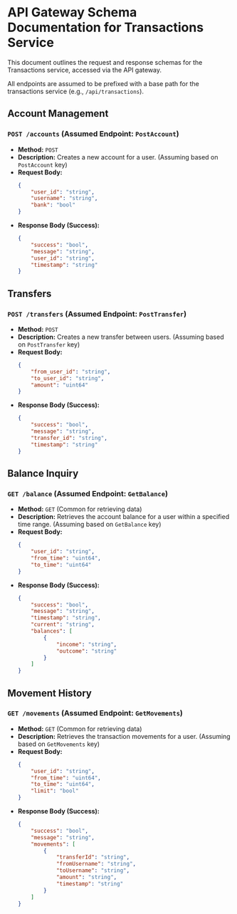 # API Gateway Schema Documentation for Transactions Service

This document outlines the request and response schemas for the Transactions service, accessed via the API gateway.

All endpoints are assumed to be prefixed with a base path for the transactions service (e.g., `/api/transactions`).

## Account Management

### `POST /accounts` (Assumed Endpoint: `PostAccount`)

*   **Method:** `POST`
*   **Description:** Creates a new account for a user. (Assuming based on `PostAccount` key)
*   **Request Body:**
    ```json
    {
        "user_id": "string", 
        "username": "string", 
        "bank": "bool"
    }
    ```
*   **Response Body (Success):**
    ```json
    {
        "success": "bool",
        "message": "string",
        "user_id": "string", 
        "timestamp": "string"
    }
    ```

## Transfers

### `POST /transfers` (Assumed Endpoint: `PostTransfer`)

*   **Method:** `POST`
*   **Description:** Creates a new transfer between users. (Assuming based on `PostTransfer` key)
*   **Request Body:**
    ```json
    {
        "from_user_id": "string", 
        "to_user_id": "string", 
        "amount": "uint64"
    }
    ```
*   **Response Body (Success):**
    ```json
    {
        "success": "bool",
        "message": "string",
        "transfer_id": "string", 
        "timestamp": "string"
    }
    ```

## Balance Inquiry

### `GET /balance` (Assumed Endpoint: `GetBalance`) 

*   **Method:** `GET` (Common for retrieving data)
*   **Description:** Retrieves the account balance for a user within a specified time range. (Assuming based on `GetBalance` key)
*   **Request Body:**
    ```json
    {
        "user_id": "string",
        "from_time": "uint64", 
        "to_time": "uint64"
    }
    ```
*   **Response Body (Success):**
    ```json
    {
        "success": "bool",
        "message": "string",
        "timestamp": "string",
        "current": "string",
        "balances": [
            {
                "income": "string",
                "outcome": "string"
            }
        ]
    }
    ```

## Movement History

### `GET /movements` (Assumed Endpoint: `GetMovements`)

*   **Method:** `GET` (Common for retrieving data)
*   **Description:** Retrieves the transaction movements for a user. (Assuming based on `GetMovements` key)
*   **Request Body:**
    ```json
    {
        "user_id": "string",
        "from_time": "uint64",
        "to_time": "uint64",
        "limit": "bool"
    }
    ```
*   **Response Body (Success):**
    ```json
    {
        "success": "bool",
        "message": "string",
        "movements": [
            {
                "transferId": "string",
                "fromUsername": "string",
                "toUsername": "string",
                "amount": "string",
                "timestamp": "string"
            }
        ]
    }
    ```
